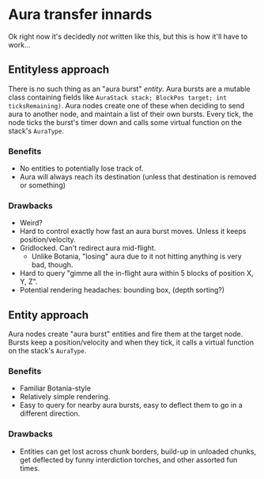 # Aura transfer innards

Ok right now it's decidedly *not* written like this, but this is how it'll have to work...

## Entityless approach

There is no such thing as an "aura burst" *entity*. Aura bursts are a mutable class containing fields like `AuraStack stack; BlockPos target; int ticksRemaining)`. Aura nodes create one of these when deciding to send aura to another node, and maintain a list of their own bursts. Every tick, the node ticks the burst's timer down and calls some virtual function on the stack's `AuraType`.

### Benefits

* No entities to potentially lose track of.
* Aura will always reach its destination (unless that destination is removed or something)

### Drawbacks

* Weird?
* Hard to control exactly how fast an aura burst moves. Unless it keeps position/velocity.
* Gridlocked. Can't redirect aura mid-flight.
	* Unlike Botania, "losing" aura due to it not hitting anything is very bad, though.
* Hard to query "gimme all the in-flight aura within 5 blocks of position X, Y, Z".
* Potential rendering headaches: bounding box, (depth sorting?)

## Entity approach

Aura nodes create "aura burst" entities and fire them at the target node. Bursts keep a position/velocity and when they tick, it calls a virtual function on the stack's `AuraType`.

### Benefits

* Familiar Botania-style
* Relatively simple rendering.
* Easy to query for nearby aura bursts, easy to deflect them to go in a different direction.

### Drawbacks

* Entities can get lost across chunk borders, build-up in unloaded chunks, get deflected by funny interdiction torches, and other assorted fun times.
